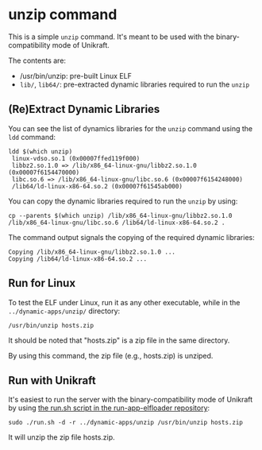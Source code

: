 # unzip command

This is a simple `unzip` command.
It's meant to be used with the binary-compatibility mode of Unikraft.

The contents are:

* /usr/bin/unzip: pre-built Linux ELF
* `lib/`, `lib64/`: pre-extracted dynamic libraries required to run the `unzip`


## (Re)Extract Dynamic Libraries

You can see the list of dynamics libraries for the `unzip` command using the `ldd` command:

```
ldd $(which unzip)
 linux-vdso.so.1 (0x00007ffed119f000)
 libbz2.so.1.0 => /lib/x86_64-linux-gnu/libbz2.so.1.0 (0x00007f6154470000)
 libc.so.6 => /lib/x86_64-linux-gnu/libc.so.6 (0x00007f6154248000)
 /lib64/ld-linux-x86-64.so.2 (0x00007f61545ab000)
```
You can copy the dynamic libraries required to run the `unzip` by using:

```console
cp --parents $(which unzip) /lib/x86_64-linux-gnu/libbz2.so.1.0 /lib/x86_64-linux-gnu/libc.so.6 /lib64/ld-linux-x86-64.so.2 .
```

The command output signals the copying of the required dynamic libraries:

```text
Copying /lib/x86_64-linux-gnu/libbz2.so.1.0 ...
Copying /lib64/ld-linux-x86-64.so.2 ...
```

## Run for Linux

To test the ELF under Linux, run it as any other executable, while in the `../dynamic-apps/unzip/` directory:

```console
/usr/bin/unzip hosts.zip
```

It should be noted that "hosts.zip" is a zip file in the same directory.

By using this command, the zip file (e.g., hosts.zip) is unziped. 

## Run with Unikraft

It's easiest to run the server with the binary-compatibility mode of Unikraft by using [the run.sh script in the run-app-elfloader repository](https://github.com/unikraft/run-app-elfloader/blob/master/run.sh):

```console
sudo ./run.sh -d -r ../dynamic-apps/unzip /usr/bin/unzip hosts.zip
```

It will unzip the zip file hosts.zip.
